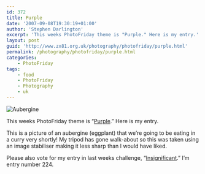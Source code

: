 ```yaml
---
id: 372
title: Purple
date: '2007-09-08T19:30:19+01:00'
author: 'Stephen Darlington'
excerpt: 'This weeks PhotoFriday theme is "Purple." Here is my entry.'
layout: post
guid: 'http://www.zx81.org.uk/photography/photofriday/purple.html'
permalink: /photography/photofriday/purple.html
categories:
    - PhotoFriday
tags:
    - food
    - PhotoFriday
    - Photography
    - uk
---
```


![Aubergine](https://i0.wp.com/www.zx81.org.uk/wp-content/uploads/2007/09/img_3520.jpg)

This weeks PhotoFriday theme is “[Purple](http://www.photofriday.com/archives/challenge/000700.php).” Here is my entry.

This is a picture of an aubergine (eggplant) that we’re going to be eating in a curry very shortly! My tripod has gone walk-about so this was taken using an image stabiliser making it less sharp than I would have liked.

Please also vote for my entry in last weeks challenge, “[Insignificant](http://www.photofriday.com/linkviewer.php?id=698).” I’m entry number 224.